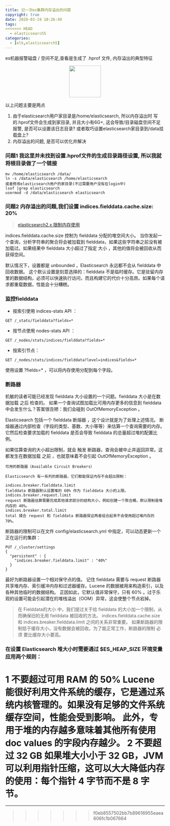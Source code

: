 ```yaml
---
title: 记一次es集群内存溢出的问题
copyright: true
date: 2020-03-19 10:26:49
tags:
<<<<<<< HEAD
  - elasticsearch5
categories:
  - [elk,elasticsearch5]
---
```

es机器报警磁盘 / 空间不足,查看是生成了 .hprof 文件, 内存溢出的典型特征
<!--more -->


<center>
<img src="http://zhangzw001.github.io/images/dockerniu.jpeg" width = "100" height = "100" style="border: 0"/>
</center>

以上问题主要是两点
1. 由于elasticsearch用户家目录是/home/elasticsearch, 所以内存溢出时 写的.hprof文件会生成到家目录, 并且大小有6G+, 这会导致/目录磁盘空间不足报警, 是否可以设置该日志目录? 或者取巧设置elasticsearch家目录到/data挂载盘上?
2. 内存溢出的问题, 是否可以优化并解决


### 问题1 我这里并未找到设置.hprof文件的生成目录路径设置, 所以我就将根目录做了一个链接
```
mv /home/elasticsearch /data/
ln -s /data/elasticsearch /home/elasticsearch
或者修改elasticsearch用户的家目录(不过需要用户没有在login中)
lsof |grep elasticsearch
usermod -d /data/elasticsearch elasticsearch
```




### 问题2 内存溢出的问题,我们设置  indices.fielddata.cache.size:  20% 
> [elasticsearch2.x 限制内存使用](https://www.elastic.co/guide/cn/elasticsearch/guide/current/_limiting_memory_usage.html#fielddata-size)

indices.fielddata.cache.size 控制为 fielddata 分配的堆空间大小。 当你发起一个查询，分析字符串的聚合将会被加载到 fielddata，如果这些字符串之前没有被加载过。如果结果中 fielddata 大小超过了指定 大小 ，其他的值将会被回收从而获得空间。

默认情况下，设置都是 unbounded ，Elasticsearch 永远都不会从 fielddata 中回收数据。
这个默认设置是刻意选择的：fielddata 不是临时缓存。它是驻留内存里的数据结构，必须可以快速执行访问，而且构建它的代价十分高昂。如果每个请求都重载数据，性能会十分糟糕。


### 监控fielddata

- 按索引使用 indices-stats API ：
```
GET /_stats/fielddata?fields=*
```
- 按节点使用 nodes-stats API ：
```
GET /_nodes/stats/indices/fielddata?fields=*
```
- 按索引节点：
```
GET /_nodes/stats/indices/fielddata?level=indices&fields=*
```

使用设置 ?fields=* ，可以将内存使用分配到每个字段。


### 断路器

机敏的读者可能已经发现 fielddata 大小设置的一个问题。fielddata 大小是在数据加载 之后 检查的。 如果一个查询试图加载比可用内存更多的信息到 fielddata 中会发生什么？答案很丑陋：我们会碰到 OutOfMemoryException 。

Elasticsearch 包括一个 fielddata 断熔器 ，这个设计就是为了处理上述情况。 断熔器通过内部检查（字段的类型、基数、大小等等）来估算一个查询需要的内存。它然后检查要求加载的 fielddata 是否会导致 fielddata 的总量超过堆的配置比例。

如果估算查询的大小超出限制，就会 触发 断路器，查询会被中止并返回异常。这都发生在数据加载 之前 ，也就意味着不会引起 OutOfMemoryException 。

```
可用的断路器（Available Circuit Breakers）

Elasticsearch 有一系列的断路器，它们都能保证内存不会超出限制：

indices.breaker.fielddata.limit
fielddata 断路器默认设置堆的 60% 作为 fielddata 大小的上限。
indices.breaker.request.limit
request 断路器估算需要完成其他请求部分的结构大小，例如创建一个聚合桶，默认限制是堆内存的 40%。
indices.breaker.total.limit
total 揉合 request 和 fielddata 断路器保证两者组合起来不会使用超过堆内存的 70%。
```

断路器的限制可以在文件 config/elasticsearch.yml 中指定，可以动态更新一个正在运行的集群：
```
PUT /_cluster/settings
{
  "persistent" : {
    "indices.breaker.fielddata.limit" : "40%" 
  }
}
```

最好为断路器设置一个相对保守点的值。 记住 fielddata 需要与 request 断路器共享堆内存、索引缓冲内存和过滤器缓存。Lucene 的数据被用来构造索引，以及各种其他临时的数据结构。 正因如此，它默认值非常保守，只有 60% 。过于乐观的设置可能会引起潜在的堆栈溢出（OOM）异常，这会使整个节点宕掉。


> 在 Fielddata的大小 中，我们提过关于给 fielddata 的大小加一个限制，从而确保旧的无用 fielddata 被回收的方法。 indices.fielddata.cache.size 和 indices.breaker.fielddata.limit 之间的关系非常重要。 如果断路器的限制低于缓存大小，没有数据会被回收。为了能正常工作，断路器的限制 必须 要比缓存大小要高。






### 在设置 Elasticsearch 堆大小时需要通过 $ES_HEAP_SIZE 环境变量应用两个规则：

1 不要超过可用 RAM 的 50%
Lucene 能很好利用文件系统的缓存，它是通过系统内核管理的。如果没有足够的文件系统缓存空间，性能会受到影响。 此外，专用于堆的内存越多意味着其他所有使用 doc values 的字段内存越少。
2 不要超过 32 GB
如果堆大小小于 32 GB，JVM 可以利用指针压缩，这可以大大降低内存的使用：每个指针 4 字节而不是 8 字节。
=======
---
>>>>>>> f0eb8557502bb7b89616955eaea606fc1b067664
